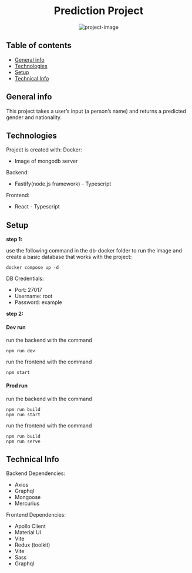 <h1 align="center" id="title">Prediction Project</h1>

<p align="center"><img src="https://socialify.git.ci/NivSv/Prediction-Project/image?description=1&amp;font=Inter&amp;language=1&amp;name=1&amp;owner=1&amp;stargazers=1&amp;theme=Auto" alt="project-image"></p>

## Table of contents
* [General info](#general-info)
* [Technologies](#technologies)
* [Setup](#setup)
* [Technical Info](#technical-info)

## General info
This project takes a user’s input (a person’s name) and returns a predicted gender and nationality.

## Technologies
Project is created with:
Docker: 
* Image of mongodb server

Backend:
* Fastify(node.js framework) - Typescript

Frontend:
* React - Typescript

## Setup
__step 1:__

use the following command in the db-docker folder to run the image and create a basic database that works with the project:
```
docker compose up -d
```
DB Credentials:
* Port: 27017
* Username: root 
* Password: example

__step 2:__
#### Dev run
run the backend with the command
```
npm run dev
```
 run the frontend with the command
```
npm start
```
#### Prod run
run the backend with the command
```
npm run build
npm run start
```
run the frontend with the command
```
npm run build
npm run serve
```

## Technical Info
Backend Dependencies:
* Axios
* Graphql
* Mongoose
* Mercurius

Frontend Dependencies:
* Apollo Client
* Material UI
* Vite
* Redux (toolkit)
* Vite
* Sass
* Graphql


